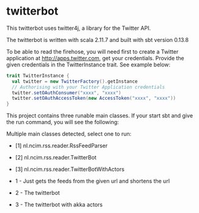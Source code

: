 # twitterbot


This twitterbot uses twitter4j, a library for the Twitter API.

The twitterbot is written with scala 2.11.7 and built with sbt version 0.13.8

To be able to read the firehose, you will need first to create a Twitter application at http://apps.twitter.com, get your credentials.
Provide the given credentials in the TwitterInstance trait. See example below:

```scala
trait TwitterInstance {
  val twitter = new TwitterFactory().getInstance
  // Authorising with your Twitter Application credentials
  twitter.setOAuthConsumer("xxxx", "xxxx")
  twitter.setOAuthAccessToken(new AccessToken("xxxx", "xxxx"))
}
```

This project contains three runable main classes. If your start sbt and give the run command, you will see the following:

Multiple main classes detected, select one to run:

 * [1] nl.ncim.rss.reader.RssFeedParser
 * [2] nl.ncim.rss.reader.TwitterBot
 * [3] nl.ncim.rss.reader.TwitterBotWithActors
 
 
 * 1 - Just gets the feeds from the given url and shortens the url
 * 2 - The twitterbot
 * 3 - The twitterbot with akka actors